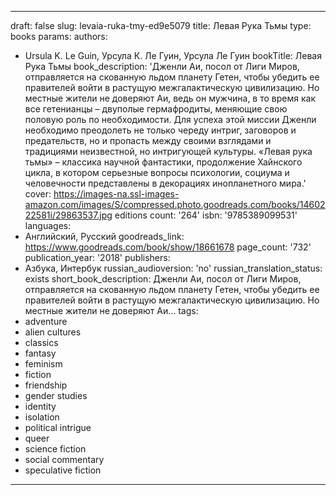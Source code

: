 ---


draft: false
slug: levaia-ruka-tmy-ed9e5079
title: Левая Рука Тьмы
type: books
params:
  authors:
  - Ursula K. Le Guin, Урсула К. Ле Гуин, Урсула Ле Гуин
  bookTitle: Левая Рука Тьмы
  book_description: 'Дженли Аи, посол от Лиги Миров, отправляется на скованную льдом
    планету Гетен, чтобы убедить ее правителей войти в растущую межгалактическую цивилизацию.
    Но местные жители не доверяют Аи, ведь он мужчина, в то время как все гетенианцы
    – двуполые гермафродиты, меняющие свою половую роль по необходимости. Для успеха
    этой миссии Дженли необходимо преодолеть не только череду интриг, заговоров и
    предательств, но и пропасть между своими взглядами и традициями неизвестной, но
    интригующей культуры.
    «Левая рука тьмы» – классика научной фантастики, продолжение Хайнского цикла,
    в котором серьезные вопросы психологии, социума и человечности представлены в
    декорациях инопланетного мира.'
  cover: https://images-na.ssl-images-amazon.com/images/S/compressed.photo.goodreads.com/books/1460222581i/29863537.jpg
  editions count: '264'
  isbn: '9785389099531'
  languages:
  - Английский, Русский
  goodreads_link: https://www.goodreads.com/book/show/18661678
  page_count: '732'
  publication_year: '2018'
  publishers:
  - Азбука, Интербук
  russian_audioversion: 'no'
  russian_translation_status: exists
  short_book_description: Дженли Аи, посол от Лиги Миров, отправляется на скованную
    льдом планету Гетен, чтобы убедить ее правителей войти в растущую межгалактическую
    цивилизацию. Но местные жители не доверяют Аи…
  tags:
  - adventure
  - alien cultures
  - classics
  - fantasy
  - feminism
  - fiction
  - friendship
  - gender studies
  - identity
  - isolation
  - political intrigue
  - queer
  - science fiction
  - social commentary
  - speculative fiction
---